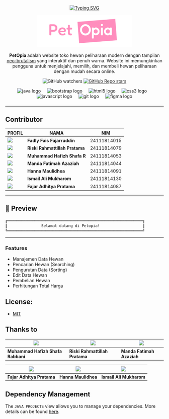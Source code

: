 

<div align='center'>
  <a  href="https://git.io/typing-svg">
<img src="https://readme-typing-svg.herokuapp.com?font=Fredoka&weight=100&size=40&pause=1000&color=F727D5&center=true&vCenter=true&width=435&height=60&lines=Welcome+to+PetOpia!" alt="Typing SVG" />
</a>
</div>

<p align="center">
  <img src="https://github.com/FaizNation/petOpia/blob/dev/src/main/resources/static/asset/logo3.png?raw=true" width="300" alt="Home Screenshot">
</p>


<p align='center'>
<strong>
  PetOpia
</strong> adalah website toko hewan peliharaan modern dengan tampilan <a href='https://www.nngroup.com/articles/neobrutalism/'>neo-brutalism</a> yang interaktif dan penuh warna. Website ini memungkinkan pengguna untuk menjelajahi, memilih, dan membeli hewan peliharaan dengan mudah secara online.
</p>

<p align='center'>
  <img alt="GitHub watchers" src="https://img.shields.io/github/watchers/FaizNation/petOpia">
  <a href="#"><img alt="GitHub Repo stars" src="https://img.shields.io/github/stars/FaizNation/petOpia" /></a>
</p>

<div align="center">
  <img src="https://cdn.jsdelivr.net/gh/devicons/devicon/icons/java/java-original.svg" height="40" alt="java logo"  />
  <img width="12" />
  <img src="https://cdn.jsdelivr.net/gh/devicons/devicon/icons/bootstrap/bootstrap-original.svg" height="40" alt="bootstrap logo"  />
  <img width="12" />
  <img src="https://cdn.jsdelivr.net/gh/devicons/devicon/icons/html5/html5-original.svg" height="40" alt="html5 logo"  />
  <img width="12" />
  <img src="https://cdn.simpleicons.org/css3/1572B6" height="40" alt="css3 logo"  />
  <img width="12" />
  <img src="https://cdn.jsdelivr.net/gh/devicons/devicon/icons/javascript/javascript-original.svg" height="40" alt="javascript logo"  />
  <img width="12" />
  <img src="https://cdn.jsdelivr.net/gh/devicons/devicon/icons/git/git-original.svg" height="40" alt="git logo"  />
  <img width="12" />
  <img src="https://cdn.jsdelivr.net/gh/devicons/devicon/icons/figma/figma-original.svg" height="40" alt="figma logo"  />
</div>



###


---

##  Contributor
|PROFIL |NAMA | NIM |
|-|-------|--------|
| [<img src="https://avatars.githubusercontent.com/u/178456352?v=4" width="50"/>](https://github.com/FaizNation) |**Fadly Fais Fajarruddin** | 24111814015 |
| [<img src="https://avatars.githubusercontent.com/u/207812064?v=4" width="50"/>](https://github.com/rahmatsigma) |**Riski Rahmattillah Pratama** | 24111814079 |
| [<img src="https://avatars.githubusercontent.com/u/189825677?v=4" width="50"/>](https://github.com/Apissr) |**Muhammad Hafizh Shafa R** | 24111814053 |
| [<img src="https://avatars.githubusercontent.com/u/207877704?v=4" width="50"/>](https://github.com/mandaazaziah) |**Manda Fatimah Azaziah** | 24111814044 |
| [<img src="https://avatars.githubusercontent.com/u/207872670?v=4" width="50"/>](https://github.com/maulidhea) |**Hanna Maulidhea** | 24111814091 |
| [<img src="https://avatars.githubusercontent.com/u/200033565?v=4" width="50"/>](https://github.com/IlDarkCloud) |**Ismail Ali Mukharom** | 24111814130 |
| [<img src="https://avatars.githubusercontent.com/u/208164527?v=4" width="75"/>](https://github.com/DitPrata03) |**Fajar Adhitya Pratama** | 24111814087 |

---
## 📸 Preview
```
╔════════════════════════════════════════════════════════════╗
║               Selamat datang di Petopia!                   ║
╚════════════════════════════════════════════════════════════╝
```
---
### Features
- Manajemen Data Hewan  
- Pencarian Hewan (Searching)   
- Pengurutan Data (Sorting)  
- Edit Data Hewan 
- Pembelian Hewan 
- Perhitungan Total Harga 


## License: 
- [MIT](https://choosealicense.com/licenses/mit/)

## Thanks to

| [<img src="https://avatars.githubusercontent.com/u/189825677?v=4" width="250"/>](https://github.com/Apissr) | [<img src="https://avatars.githubusercontent.com/u/207812064?v=4" width="250"/>](https://github.com/rahmatsigma) |[<img src="https://avatars.githubusercontent.com/u/207877704?v=4" width="250"/>](https://github.com/mandaazaziah)  |
| --- | --- | --- |
| **Muhammad Hafizh Shafa Rabbani** | **Riski Rahmattillah Pratama** | **Manda Fatimah Azaziah** |

| [<img src="https://avatars.githubusercontent.com/u/208164527?v=4" width="250"/>](https://github.com/DitPrata03) |[<img src="https://avatars.githubusercontent.com/u/207872670?v=4" width="250"/>](https://github.com/maulidhea) | [<img src="https://avatars.githubusercontent.com/u/200033565?v=4" width="250"/>](https://github.com/IlDarkCloud) |
| --- | --- | --- |
| **Fajar Adhitya Pratama** | **Hanna Maulidhea** | **Ismail Ali Mukharom** |

## Dependency Management

The `JAVA PROJECTS` view allows you to manage your dependencies. More details can be found [here](https://github.com/microsoft/vscode-java-dependency#manage-dependencies).
